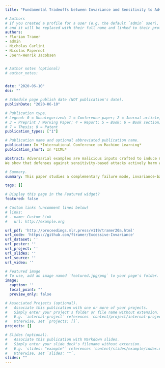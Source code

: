 ```yaml
---
title: "Fundamental Tradeoffs between Invariance and Sensitivity to Adversarial Perturbations"

# Authors
# If you created a profile for a user (e.g. the default `admin` user), write the username (folder name) here 
# and it will be replaced with their full name and linked to their profile.
authors:
- Florian Tramer
- admin
- Nicholas Carlini
- Nicolas Papernot
- Joern-Henrik Jacobsen


# Author notes (optional)
# author_notes:


date: "2020-06-10"
doi: ""

# Schedule page publish date (NOT publication's date).
publishDate: "2020-06-10"

# Publication type.
# Legend: 0 = Uncategorized; 1 = Conference paper; 2 = Journal article;
# 3 = Preprint / Working Paper; 4 = Report; 5 = Book; 6 = Book section;
# 7 = Thesis; 8 = Patent
publication_types: ["1"]

# Publication name and optional abbreviated publication name.
publication: In *International Conference on Machine Learning*
publication_short: In *ICML*

abstract: Adversarial examples are malicious inputs crafted to induce misclassification. Commonly studied sensitivity-based adversarial examples introduce semantically-small changes to an input that result in a different model prediction. This paper studies a complementary failure mode, invariance-based adversarial examples, that introduce minimal semantic changes that modify an inputs true label yet preserve the models prediction. We demonstrate fundamental tradeoffs between these two types of adversarial examples.
We show that defenses against sensitivity-based attacks actively harm a models accuracy on invariance-based attacks, and that new approaches are needed to resist both attack types. In particular, we break state-of-the-art adversarially-trained and certifiably-robust models by generating small perturbations that the models are (provably) robust to, yet that change an inputs class according to human labelers. Finally, we formally show that the existence of excessively invariant classifiers arises from the presence of overly-robust predictive features in standard datasets. 

# Summary. 
summary: This paper studies a complementary failure mode, invariance-based adversarial examples, that introduce minimal semantic changes that modify an inputs true label yet preserve the models prediction.

tags: []

# Display this page in the Featured widget?
featured: false

# Custom links (uncomment lines below)
# links:
# - name: Custom Link
#   url: http://example.org

url_pdf: 'http://proceedings.mlr.press/v119/tramer20a.html'
url_code: 'https://github.com/ftramer/Excessive-Invariance'
url_dataset: ''
url_poster: ''
url_project: ''
url_slides: ''
url_source: ''
url_video: ''

# Featured image
# To use, add an image named `featured.jpg/png` to your page's folder. 
image:
  caption: ''
  focal_point: ""
  preview_only: false

# Associated Projects (optional).
#   Associate this publication with one or more of your projects.
#   Simply enter your project's folder or file name without extension.
#   E.g. `internal-project` references `content/project/internal-project/index.md`.
#   Otherwise, set `projects: []`.
projects: []

# Slides (optional).
#   Associate this publication with Markdown slides.
#   Simply enter your slide deck's filename without extension.
#   E.g. `slides: "example"` references `content/slides/example/index.md`.
#   Otherwise, set `slides: ""`.
slides: ""
---
```




